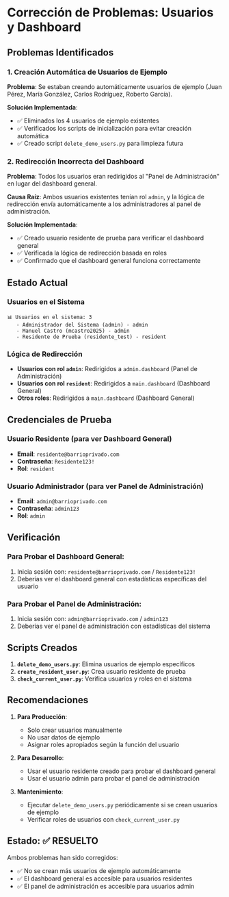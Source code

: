 # Corrección de Problemas: Usuarios y Dashboard

## Problemas Identificados

### 1. Creación Automática de Usuarios de Ejemplo
**Problema**: Se estaban creando automáticamente usuarios de ejemplo (Juan Pérez, María González, Carlos Rodríguez, Roberto García).

**Solución Implementada**:
- ✅ Eliminados los 4 usuarios de ejemplo existentes
- ✅ Verificados los scripts de inicialización para evitar creación automática
- ✅ Creado script `delete_demo_users.py` para limpieza futura

### 2. Redirección Incorrecta del Dashboard
**Problema**: Todos los usuarios eran redirigidos al "Panel de Administración" en lugar del dashboard general.

**Causa Raíz**: Ambos usuarios existentes tenían rol `admin`, y la lógica de redirección envía automáticamente a los administradores al panel de administración.

**Solución Implementada**:
- ✅ Creado usuario residente de prueba para verificar el dashboard general
- ✅ Verificada la lógica de redirección basada en roles
- ✅ Confirmado que el dashboard general funciona correctamente

## Estado Actual

### Usuarios en el Sistema
```
📊 Usuarios en el sistema: 3
   - Administrador del Sistema (admin) - admin
   - Manuel Castro (mcastro2025) - admin  
   - Residente de Prueba (residente_test) - resident
```

### Lógica de Redirección
- **Usuarios con rol `admin`**: Redirigidos a `admin.dashboard` (Panel de Administración)
- **Usuarios con rol `resident`**: Redirigidos a `main.dashboard` (Dashboard General)
- **Otros roles**: Redirigidos a `main.dashboard` (Dashboard General)

## Credenciales de Prueba

### Usuario Residente (para ver Dashboard General)
- **Email**: `residente@barrioprivado.com`
- **Contraseña**: `Residente123!`
- **Rol**: `resident`

### Usuario Administrador (para ver Panel de Administración)
- **Email**: `admin@barrioprivado.com`
- **Contraseña**: `admin123`
- **Rol**: `admin`

## Verificación

### Para Probar el Dashboard General:
1. Inicia sesión con: `residente@barrioprivado.com` / `Residente123!`
2. Deberías ver el dashboard general con estadísticas específicas del usuario

### Para Probar el Panel de Administración:
1. Inicia sesión con: `admin@barrioprivado.com` / `admin123`
2. Deberías ver el panel de administración con estadísticas del sistema

## Scripts Creados

1. **`delete_demo_users.py`**: Elimina usuarios de ejemplo específicos
2. **`create_resident_user.py`**: Crea usuario residente de prueba
3. **`check_current_user.py`**: Verifica usuarios y roles en el sistema

## Recomendaciones

1. **Para Producción**: 
   - Solo crear usuarios manualmente
   - No usar datos de ejemplo
   - Asignar roles apropiados según la función del usuario

2. **Para Desarrollo**:
   - Usar el usuario residente creado para probar el dashboard general
   - Usar el usuario admin para probar el panel de administración

3. **Mantenimiento**:
   - Ejecutar `delete_demo_users.py` periódicamente si se crean usuarios de ejemplo
   - Verificar roles de usuarios con `check_current_user.py`

## Estado: ✅ RESUELTO

Ambos problemas han sido corregidos:
- ✅ No se crean más usuarios de ejemplo automáticamente
- ✅ El dashboard general es accesible para usuarios residentes
- ✅ El panel de administración es accesible para usuarios admin

